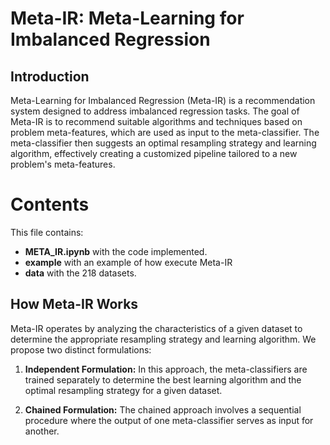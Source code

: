 # Meta-IR: Meta-Learning for Imbalanced Regression

## Introduction

Meta-Learning for Imbalanced Regression (Meta-IR) is a recommendation system designed to address imbalanced regression tasks. The goal of Meta-IR is to recommend suitable algorithms and techniques based on problem meta-features, which are used as input to the meta-classifier. The meta-classifier then suggests an optimal resampling strategy and learning algorithm, effectively creating a customized pipeline tailored to a new problem's meta-features.

# Contents
This file contains:
- **META_IR.ipynb** with the code implemented.
- **example** with an example of how execute Meta-IR
- **data** with the 218 datasets.

## How Meta-IR Works

Meta-IR operates by analyzing the characteristics of a given dataset to determine the appropriate resampling strategy and learning algorithm. We propose two distinct formulations:

1. **Independent Formulation:** In this approach, the meta-classifiers are trained separately to determine the best learning algorithm and the optimal resampling strategy for a given dataset.

2. **Chained Formulation:** The chained approach involves a sequential procedure where the output of one meta-classifier serves as input for another.
